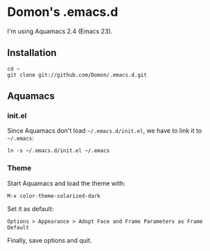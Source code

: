 # Domon's .emacs.d

I'm using Aquamacs 2.4 (Emacs 23).

## Installation

    cd ~
    git clone git://github.com/Domon/.emacs.d.git

## Aquamacs

### init.el

Since Aquamacs don't load `~/.emacs.d/init.el`, we have to link it to `~/.emacs`:

    ln -s ~/.emacs.d/init.el ~/.emacs

### Theme

Start Aquamacs and load the theme with:

    M-x color-theme-solarized-dark

Set it as default:

    Options > Appearance > Adopt Face and Frame Parameters as Frame Default

Finally, save options and quit.

